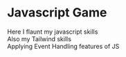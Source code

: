 # Javascript Game
Here I flaunt my javascript skills <br>
Also my Tailwind skills<br>
Applying Event Handling features of JS
